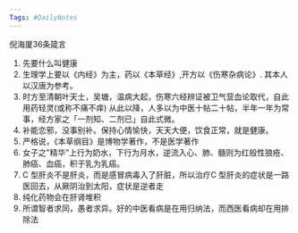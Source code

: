 ```yaml
---
Tags: #DailyNotes 
---
```


倪海厦36条箴言
1. 先要什么叫健康
2. 生理学上要以《内经》为主，药以《本草经》,开方以《伤寒杂病论》. 其本人以汉唐为参考。
3. 时方至清朝叶天士，吴塘，温病大起，伤寒六经辨证被卫气营血论取代，自此用药轻灵(或称不痛不痒) 从此以降，人多以为中医十帖二十帖，半年一年为常事，经方家之「一剂知、二剂已」自此式微。
4. 补能恋邪，没事别补。保持心情愉快，天天大便，饮食正常，就是健康。
5. 严格说，《本草纲目》是博物学著作，不是医学著作
6. 女子之"精华"上行为奶水，下行为月水，逆流入心、肺、髓则为红般性狼疮、肺癌、血癌，积于乳为乳癌。
7. C 型肝炎不是肝炎，而是感冒病毒入了肝脏，所以治疗C 型肝炎的症状是一路医回去，从厥阴治到太阳，症状是逆者走
8. 纯化药物会在肝肾堆积
9. 所谓智者求同，愚者求异。好的中医看病是在用归纳法，而西医看病却在用排除法

